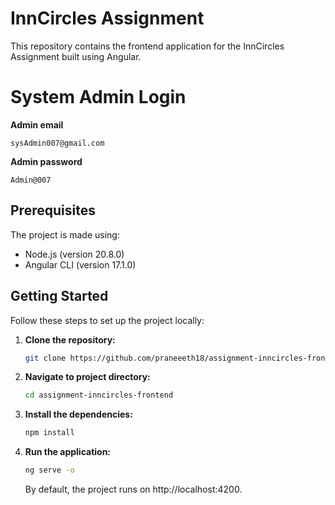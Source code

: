 # InnCircles Assignment

This repository contains the frontend application for the InnCircles Assignment built using Angular.

# System Admin Login

**Admin email**

    sysAdmin007@gmail.com

**Admin password**

    Admin@007

## Prerequisites

The project is made using:

- Node.js (version 20.8.0)
- Angular CLI (version 17.1.0)

## Getting Started

Follow these steps to set up the project locally:

1. **Clone the repository:**

   ```bash
   git clone https://github.com/praneeeth18/assignment-inncircles-frontend.git

   ```

2. **Navigate to project directory:**

   ```bash
   cd assignment-inncircles-frontend

   ```

3. **Install the dependencies:**

   ```bash
   npm install

   ```

4. **Run the application:**

   ```bash
   ng serve -o
   ```

   By default, the project runs on http://localhost:4200.
